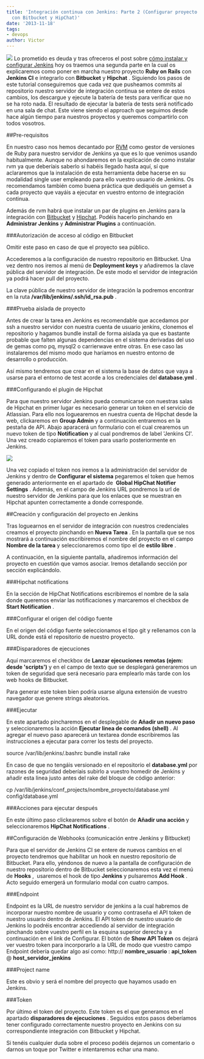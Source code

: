 ```yaml
---
title: 'Integración continua con Jenkins: Parte 2 (Configurar proyecto Rails e integración
  con Bitbucket y HipChat)'
date: '2013-11-18'
tags:
- devops
author: Victor
---
```


[![](http://blog.diacode.com/wp-content/uploads/2013/10/jenkins-rails.png)](http://blog.diacode.com/wp-content/uploads/2013/10/jenkins-rails.png)
Lo prometido es deuda y tras ofreceros el post sobre 
[cómo instalar y configurar Jenkins](http://blog.diacode.com/integracion-continua-con-jenkins-parte-1-introduccion-e-instalacion) hoy os traemos una segunda parte en la cual os explicaremos como poner en marcha nuestro proyecto 
**Ruby on Rails**
 con 
**Jenkins CI**
 e integrarlo con 
**Bitbucket**
 y 
**Hipchat**
. Siguiendo los pasos de este tutorial conseguiremos que cada vez que 
pusheamos commits al repositorio nuestro servidor de integración continua se entere de estos cambios, los descargue y ejecute la batería de tests para verificar que no se ha roto nada. El resultado de ejecutar la batería de tests será notificado en una sala de chat. Este viene siendo el 
approach que seguimos desde hace algún tiempo para nuestros proyectos y queremos compartirlo con todos vosotros.




##Pre-requisitos

En nuestro caso nos hemos decantado por 
[RVM](http://rvm.io/) como gestor de versiones de Ruby para nuestro servidor de Jenkins ya que es lo que venimos usando habitualmente. Aunque no ahondaremos en la explicación de como instalar rvm ya que deberíais saberlo si habéis llegado hasta aquí, sí que aclararemos que la instalación de esta herramienta debe hacerse en su modalidad single user empleando para ello vuestro usuario de Jenkins. Os recomendamos también como buena práctica que dediquéis un gemset a cada proyecto que vayáis a ejecutar en vuestro entorno de integración continua.

Además de rvm habrá que instalar un par de plugins en Jenkins para la integración con 
[Bitbucket](https://wiki.jenkins-ci.org/display/JENKINS/Git+Plugin) y 
[Hipchat](http://wiki.jenkins-ci.org/display/JENKINS/HipChat+Plugin). Podéis hacerlo pinchando en 
**Administrar Jenkins**
 y 
**Administrar Plugins**
 a continuación.

###Autorización de acceso al código en Bitbucket


Omitir este paso en caso de que el proyecto sea público.

Accederemos a la configuración de nuestro repositorio en Bitbucket. Una vez dentro nos iremos al menú de 
**Deployment keys**
 y añadiremos la clave pública del servidor de integración. De este modo el servidor de integración ya podrá hacer pull del proyecto.

La clave pública de nuestro servidor de integración la podremos encontrar en la ruta 
**/var/lib/jenkins/.ssh/id_rsa.pub**
.


###Prueba aislada de proyecto


Antes de crear la tarea en Jenkins es recomendable que accedamos por ssh a nuestro servidor con nuestra cuenta de usuario jenkins, clonemos el repositorio y hagamos bundle install de forma aislada ya que es bastante probable que falten algunas dependencias en el sistema derivadas del uso de gemas como pq, mysql2 o carrierwave entre otras. En ese caso las instalaremos del mismo modo que haríamos en nuestro entorno de desarrollo o producción.

Así mismo tendremos que crear en el sistema la base de datos que vaya a usarse para el entorno de test acorde a los credenciales del 
**database.yml**
.


###Configurando el plugin de Hipchat

Para que nuestro servidor Jenkins pueda comunicarse con nuestras salas de Hipchat en primer lugar es necesario generar un token en el servicio de Atlassian. Para ello nos loguearemos en nuestra cuenta de Hipchat desde la web, clickaremos en 
**Group Admin**
 y a continuación entraremos en la pestaña de API. Abajo aparacerá un formulario con el cual crearemos un nuevo token de tipo 
**Notification**
 y al cual pondremos de label 'Jenkins CI'. Una vez creado copiaremos el token para usarlo posteriormente en Jenkins.


[![](http://blog.diacode.com/wp-content/uploads/2013/11/hipchat-api-token.png)](http://blog.diacode.com/wp-content/uploads/2013/11/hipchat-api-token.png)

Una vez copiado el token nos iremos a la administración del servidor de Jenkins y dentro de 
**Configurar el sistema**
 pegaremos el token que hemos generado anteriormente en el apartado de 
**Global HipChat Notifier Settings**
. Además, en el campo de Jenkins URL pondremos la url de nuestro servidor de Jenkins para que los enlaces que se muestran en Hipchat apunten correctamente a donde corresponde.

##Creación y configuración del proyecto en Jenkins


Tras loguearnos en el servidor de integración con nuestros credenciales creamos el proyecto pinchando en 
**Nueva Tarea**
. En la pantalla que se nos mostrará a continuación escribiremos el nombre del proyecto en el campo 
**Nombre de la tarea**
 y seleccionaremos como tipo el de 
**estilo libre**
.

A continuación, en la siguiente pantalla, añadiremos información del proyecto en cuestión que vamos asociar. Iremos detallando sección por sección explicándolo.


###Hipchat notifications


En la sección de HipChat Notifications escribiremos el nombre de la sala donde queremos enviar las notificaciones y marcaremos el checkbox de 
**Start Notification**
.


###Configurar el origen del código fuente


En el origen del código fuente seleccionamos el tipo git y rellenamos con la URL donde está el repositorio de nuestro proyecto.


###Disparadores de ejecuciones


Aquí marcaremos el checkbox de 
**Lanzar ejecuciones remotas (ejem: desde 'scripts')**
 y en el campo de texto que se desplegará generaremos un token de seguridad que será necesario para emplearlo más tarde con los web hooks de Bitbucket.

Para generar este token bien podría usarse alguna extensión de vuestro navegador que genere strings aleatorios.


###Ejecutar


En este apartado pincharemos en el desplegable de 
**Añadir un nuevo paso**
 y seleccionaremos la acción 
**Ejecutar linea de comandos (shell)**
. Al agregar el nuevo paso aparecerá un textarea donde escribiremos las instrucciones a ejecutar para correr los tests del proyecto.


source /var/lib/jenkins/.bashrc
bundle install
rake

En caso de que no tengáis versionado en el repositorio el 
**database.yml**
 por razones de seguridad deberíais subirlo a vuestro homedir de Jenkins y añadir esta linea justo antes del rake del bloque de código anterior:


cp /var/lib/jenkins/conf_projects/nombre_proyecto/database.yml config/database.yml

###Acciones para ejecutar después


En este último paso clickearemos sobre el botón de 
**Añadir una acción**
 y seleccionaremos 
**HipChat Notifications**
.


##Configuración de Webhooks (comunicación entre Jenkins y Bitbucket)


Para que el servidor de Jenkins CI se entere de nuevos cambios en el proyecto tendremos que habilitar un hook en nuestro repositorio de Bitbucket. Para ello, yéndonos de nuevo a la pantalla de configuración de nuestro repositorio dentro de Bitbucket seleccionaremos esta vez el menú de 
**Hooks**
,  usaremos el hook de tipo 
**Jenkins**
 y pulsaremos 
**Add Hook**
. Acto seguido emergerá un formulario modal con cuatro campos.


###Endpoint


Endpoint es la URL de nuestro servidor de jenkins a la cual habremos de incorporar nuestro nombre de usuario y como contraseña el API token de nuestro usuario dentro de Jenkins. El API token de nuestro usuario de Jenkins lo podréis encontrar accediendo al servidor de integración pinchando sobre vuestro perfil en la esquina superior derecha y a continuación en el link de Configurar. El botón de 
**Show API Token**
 os dejará ver vuestro token para incorporarlo a la URL de modo que vuestro campo Endpoint debería quedar algo así como:
http://
**nombre_usuario**
:
**api_token**
@
**host_servidor_jenkins**


###Project name


Este es obvio y será el nombre del proyecto que hayamos usado en Jenkins.


###Token


Por último el token del proyecto. Este token es el que generamos en el apartado 
**disparadores de ejecuciones**
.
Seguidos estos pasos deberíamos tener configurado correctamente nuestro proyecto en Jenkins con su correspondiente integración con Bitbucket y Hipchat.

Si tenéis cualquier duda sobre el proceso podéis dejarnos un comentario o darnos un toque por Twitter e intentaremos echar una mano.
